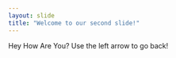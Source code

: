 ```yaml
---
layout: slide
title: "Welcome to our second slide!"
---
```

Hey How Are You?
Use the left arrow to go back!

